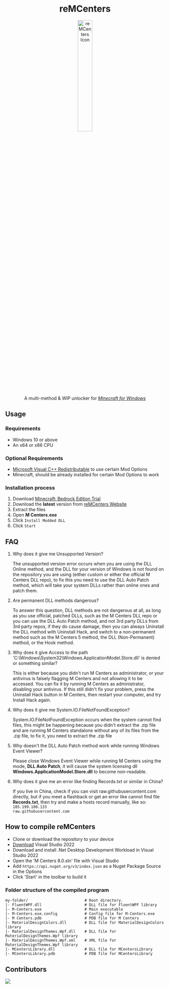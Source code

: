 <div align='center'>
<h1>reMCenters</h1>
<p>
  <img src='https://github.com/OpenM-Project/reMCenters/blob/master/MCenters/images/mcenter_5_icon.png?raw=true' alt='reMCenters Icon' width="30%">
</p>
<p>A multi-method &amp; WIP unlocker for <em><a href="ms-windows-store://pdp/?ProductId=9NBLGGH2JHXJ">Minecraft for Windows</a></em>
</p>
</div>

## Usage

### Requirements

  - Windows 10 or above
  - An x64 or x86 CPU
### Optional Requirements
  - [Microsoft Visual C++ Redistributable](https://aka.ms/vs/17/release/vc_redist.x64.exe) to use certain Mod Options
  - Minecraft, should be already installed for certain Mod Options to work

<h3>Installation process</h3>
<ol>
    <li>Download <a href="ms-windows-store://pdp/?ProductId=9NBLGGH2JHXJ">Minecraft: Bedrock Edition Trial</a></li>
    <li>Download the <strong>latest</strong> version from <a href="https://mcenters.net/Downloads/M-Centers-8th-Edition/">reMCenters Website</a></li>
    <li>Extract the files</li>
    <li>Open <strong>M Centers.exe</strong></li>
    <li>Click <code>Install Modded DLL</code></li>
    <li>Click <code>Start</code></li>
</ol>

## FAQ
<ol>
<li><p>Why does it give me Unsupported Version?</p>

The unsupported version error occurs when you are using the DLL Online method, and the DLL for your version of Windows is not found on the repository you are using (either custom or either the official M Centers DLL repo), to fix this you need to use the DLL Auto Patch method, which will take your system DLLs rather than online ones and patch them.
</li>
<li><p>Are permanent DLL methods dangerous?</p>

To answer this question, DLL methods are not dangerous at all, as long as you use official, patched DLLs, such as the M Centers DLL repo or you can use the DLL Auto Patch method, and not 3rd party DLLs from 3rd party repos, if they do cause damage, then you can always Uninstall the DLL method with Uninstall Hack, and switch to a non-permanent method such as the M Centers 5 method, the DLL (Non-Permanent) method, or the Hook method.
</li>
<li><p>Why does it give Access to the path 'C:\Windows\System32\Windows.ApplicationModel.Store.dll' is denied or something similar?</p>

This is either because you didn't run M Centers as administrator, or your antivirus is falsely flagging M Centers and not allowing it to be accessed. You can fix it by running M Centers as administrator, disabling your antivirus. If this still didn't fix your problem, press the Uninstall Hack button in M Centers, then restart your computer, and try Install Hack again.
</li>
<li><p>Why does it give me System.IO.FileNotFoundException?</p>

System.IO.FileNotFoundException occurs when the system cannot find files, this might be happening because you didn't extract the .zip file and are running M Centers standalone without any of its files from the .zip file, to fix it, you need to extract the .zip file
</li>
<li><p>Why doesn't the DLL Auto Patch method work while running Windows Event Viewer?</p>

Please close Windows Event Viewer while running M Centers using the mode, <strong>DLL Auto Patch</strong>, it will cause the system licensing dll <strong>Windows.ApplicationModel.Store.dll</strong> to become non-readable.
</li>
<li><p>Why does it give me an error like finding Records.txt or similar in China?</p>

If you live in China, check if you can visit raw.githubusercontent.com directly, but if you meet a flashback or get an error like cannot find file <strong>Records.txt</strong>, then try and  make a hosts record manually, like so:
<code>185.199.108.133               raw.githubusercontent.com</code>
</li>
</ol>

## How to compile reMCenters
- Clone or download the repository to your device
- [Download](https://visualstudio.microsoft.com/) Visual Studio 2022
- Download and install .Net Desktop Development Workload in Visual Studio 2022
- Open the 'M Centers 8.0.sln' file with Visual Studio
- Add `https://api.nuget.org/v3/index.json` as a Nuget Package Source in the Options
- Click 'Start' in the toolbar to build it

### Folder structure of the compiled program 
```
my-folder/                         # Root directory.
|- FluentWPF.dll                   # DLL file for FluentWPF library
|- M-Centers.exe                   # Main executable
|- M-Centers.exe.config            # Config file for M-Centers.exe
|- M Centers.pdb                   # PDB file for M Centers
|- MaterialDesignColors.dll        # DLL file for MaterialDesignColors library
|- MaterialDesignThemes.Wpf.dll    # DLL file for MaterialDesignThemes.Wpf library
|- MaterialDesignThemes.Wpf.xml    # XML file for MaterialDesignThemes.Wpf library
|- MCentersLibrary.dll             # DLL file for MCentersLibrary
|- MCentersLibrary.pdb             # PDB file for MCentersLibrary
```
## Contributors

 <a href = "https://github.com/OpenM-Project/reMCenters/graphs/contributors">
   <img src = "https://contrib.rocks/image?repo=OpenM-Project/reMCenters"/>
 </a>
